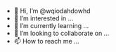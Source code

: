 - 👋 Hi, I’m @wqiodahdowhd
- 👀 I’m interested in ...
- 🌱 I’m currently learning ...
- 💞️ I’m looking to collaborate on ...
- 📫 How to reach me ...

<!---
wqiodahdowhd/wqiodahdowhd is a ✨ special ✨ repository because its `README.md` (this file) appears on your GitHub profile.
You can click the Preview link to take a look at your changes.
--->
